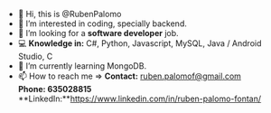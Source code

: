 - 👋 Hi, this is @RubenPalomo
- 👀 I’m interested in coding, specially backend.
- 💞️ I’m looking for a **software developer** job.
- 💻 **Knowledge in:** C#, Python, Javascript, MySQL, Java / Android Studio, C
- 🌱 I’m currently learning MongoDB.
- 📫 How to reach me => **Contact:** ruben.palomof@gmail.com<br>
**Phone: 635028815**<br>
**LinkedIn:**https://www.linkedin.com/in/ruben-palomo-fontan/

<!---
RubenPalomo/RubenPalomo is a ✨ special ✨ repository because its `README.md` (this file) appears on your GitHub profile.
You can click the Preview link to take a look at your changes.
--->

